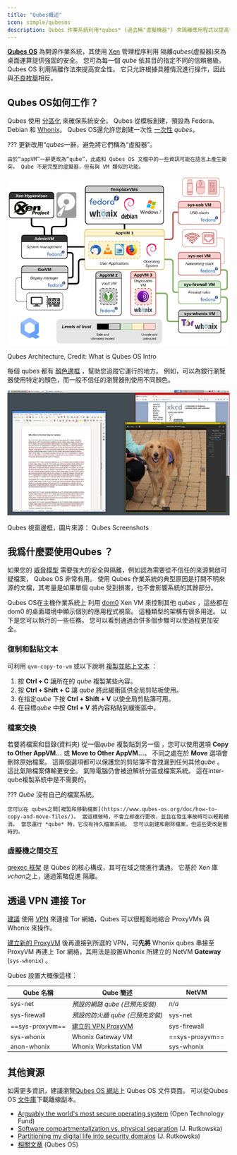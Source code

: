 ```yaml
---
title: "Qubes概述"
icon: simple/qubesos
description: Qubes 作業系統利用*qubes* (過去稱"虛擬機器") 來隔離應用程式以提高安全性。
---
```


[**Qubes OS**](../desktop.md#qubes-os) 為開源作業系統，其使用 [Xen](https://en.wikipedia.org/wiki/Xen) 管理程序利用 隔離*qubes*(虛擬器)來為桌面運算提供強固的安全。 您可為每一個 *qube* 依其目的指定不同的信賴層級。 Qubes OS 利用隔離作法來提高安全性。 它只允許根據具體情況進行操作，因此與[不良枚舉](https://www.ranum.com/security/computer_security/editorials/dumb/)相反。

## Qubes OS如何工作？

Qubes 使用 [分區化](https://www.qubes-os.org/intro/) 來確保系統安全。 Qubes 從模板創建，預設為 Fedora、Debian 和 [Whonix](../desktop.md#whonix)。 Qubes OS還允許您創建一次性 [一次性](https://www.qubes-os.org/doc/how-to-use-disposables/) *qubes*。

??? 更新改用“*qubes*一辭，避免將它們稱為“虛擬器”。

    由於“appVM”一辭更改為“qube”，此處和 Qubes OS 文檔中的一些資訊可能在語言上產生衝突。 Qube 不是完整的虛擬器，但有與 VM 類似的功能。

![Qubes架構](../assets/img/qubes/qubes-trust-level-architecture.png)
<figcaption>Qubes Architecture, Credit: What is Qubes OS Intro</figcaption>

每個 qubes 都有 [顏色邊框](https://www.qubes-os.org/screenshots/) ，幫助您追蹤它運行的地方。 例如，可以為銀行瀏覽器使用特定的顏色，而一般不信任的瀏覽器則使用不同顏色。

![顏色邊框](../assets/img/qubes/r4.0-xfce-three-domains-at-work.png)
<figcaption>Qubes 視窗邊框，圖片來源： Qubes Screenshots</figcaption>

## 我爲什麼要使用Qubes ？

如果您的 [威脅模型](../basics/threat-modeling.md) 需要強大的安全與隔離，例如認為需要從不信任的來源開啟可疑檔案， Qubes OS 非常有用。 使用 Qubes 作業系統的典型原因是打開不明來源的文檔，其考量是如果單個 qube 受到損害，也不會影響系統的其餘部分。

Qubes OS在主機作業系統上 利用 [dom0](https://wiki.xenproject.org/wiki/Dom0) Xen VM 來控制其他 *qubes* ，這些都在 dom0 的桌面環境中顯示個別的應用程式視窗。 這種類型的架構有很多用途。 以下是您可以執行的一些任務。 您可以看到通過合併多個步驟可以使過程更加安全。

### 復制和黏貼文本

可利用 `qvm-copy-to-vm` 或以下說明 [複製並貼上文本](https://www.qubes-os.org/doc/how-to-copy-and-paste-text/) ：

1. 按 **Ctrl + C** 讓所在的 *qube* 複製某些內容。
2. 按 **Ctrl + Shift + C** 讓 *qube* 將此緩衝區供全局剪貼板使用。
3. 在指定*qube* 下按 **Ctrl + Shift + V** 以使全局剪貼簿可用。
4. 在目標*qube* 中按 **Ctrl + V** 將內容粘貼到緩衝區中。

### 檔案交換

若要將檔案和目錄(資料夾) 從一個*qube* 複製貼到另一個 ，您可以使用選項 **Copy to Other AppVM...** 或 **Move to Other AppVM...**。 不同之處在於 **Move** 選項會刪除原始檔案。 這兩個選項都可以保護您的剪貼簿不會洩漏到任何其他*qube* 。 這比氣隙檔案傳輸更安全。 氣隙電腦仍會被迫解析分區或檔案系統。 這在inter-qube複製系統中是不需要的。

??? *Qube* 沒有自己的檔案系統。

    您可以在 qubes之間[複製和移動檔案](https://www.qubes-os.org/doc/how-to-copy-and-move-files/)。 當這樣做時，不會立即進行更改，並且在發生事故時可以輕鬆撤消。 當您運行 *qube* 時，它沒有持久檔案系統。 您可以創建和刪除檔案，但這些更改是暫時的。

### 虛擬機之間交互

[qrexec 框架](https://www.qubes-os.org/doc/qrexec/) 是 Qubes 的核心構成，其可在域之間進行溝通。 它基於 Xen 庫 *vchan*之上，通過策略</a>促進
隔離。</p> 



## 透過 VPN 連接 Tor

[建議](../advanced/tor-overview.md) 使用 [VPN](../vpn.md) 來連接 Tor 網絡，Qubes 可以很輕鬆地結合 ProxyVMs 與 Whonix 來操作。

[建立新的 ProxyVM](https://github.com/Qubes-Community/Contents/blob/master/docs/configuration/vpn.md) 後再連接到所選的 VPN，可**先將** Whonix qubes 串接至 ProxyVM 再連上 Tor 網絡，其用法是設置Whonix 所建立的 NetVM **Gateway** (`sys-whonix`) 。

Qubes 設置大概像這樣：

| Qube 名稱         | Qube 簡述                                                                                              | NetVM           |
| --------------- | ---------------------------------------------------------------------------------------------------- | --------------- |
| sys-net         | *預設的網路 qube (已預先安裝)*                                                                                 | *n/a*           |
| sys-firewall    | *預設的防火牆 qube (已預先安裝)*                                                                                | sys-net         |
| ==sys-proxyvm== | [建立的 VPN ProxyVM](https://github.com/Qubes-Community/Contents/blob/master/docs/configuration/vpn.md) | sys-firewall    |
| sys-whonix      | Whonix Gateway VM                                                                                    | ==sys-proxyvm== |
| anon-whonix     | Whonix Workstation VM                                                                                | sys-whonix      |




## 其他資源

如需更多資訊，建議瀏覽[Qubes OS 網站](https://www.qubes-os.org/doc/)上 Qubes OS 文件頁面。 可以從Qubes OS [文件庫](https://github.com/QubesOS/qubes-doc)下載離線副本。

- [Arguably the world's most secure operating system](https://www.opentech.fund/news/qubes-os-arguably-the-worlds-most-secure-operating-system-motherboard/) (Open Technology Fund)
- [Software compartmentalization vs. physical separation](https://invisiblethingslab.com/resources/2014/Software_compartmentalization_vs_physical_separation.pdf) (J. Rutkowska)
- [Partitioning my digital life into security domains](https://blog.invisiblethings.org/2011/03/13/partitioning-my-digital-life-into.html) (J. Rutkowska)
- [相關文章](https://www.qubes-os.org/news/categories/#articles) (Qubes OS)
